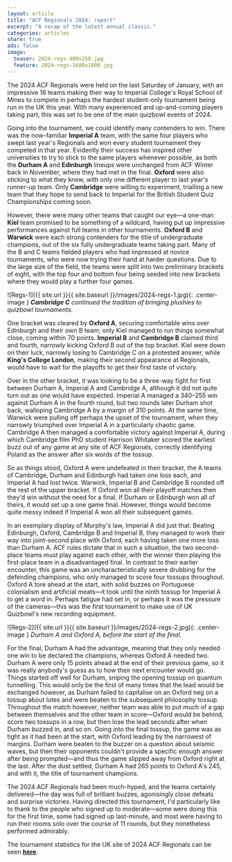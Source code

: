 ```yaml
---
layout: article
title: "ACF Regionals 2024: report"
excerpt: "A recap of the latest annual classic."
categories: articles
share: true
ads: false
image:
  teaser: 2024-regs-400x250.jpg
  feature: 2024-regs-1600x1000.jpg
---
```


The 2024 ACF Regionals were held on the last Saturday of January, with an impressive 16 teams making their way to Imperial College's Royal School of Mines to compete in perhaps the hardest student-only tournament being run in the UK this year. With many experienced and up-and-coming players taking part, this was set to be one of the main quizbowl events of 2024.

Going into the tournament, we could identify many contenders to win. There was the now-familiar **Imperial A** team, with the same four players who swept last year's Regionals and won every student tournament they competed in that year. Evidently their success has inspired other universities to try to stick to the same players whenever possible, as both the **Durham A** and **Edinburgh** lineups were unchanged from ACF Winter back in November, where they had met in the final. **Oxford** were also sticking to what they knew, with only one different player to last year's runner-up team. Only **Cambridge** were willing to experiment, trialling a new team that they hope to send back to Imperial for the British Student Quiz Championships coming soon.

However, there were many other teams that caught our eye—a one-man **Kiel** team promised to be something of a wildcard, having put up impressive performances against full teams in other tournaments. **Oxford B** and **Warwick** were each strong contenders for the title of undergraduate champions, out of the six fully undergraduate teams taking part. Many of the B and C teams fielded players who had impressed at novice tournaments, who were now trying their hand at harder questions. Due to the large size of the field, the teams were split into two preliminary brackets of eight, with the top four and bottom four being seeded into new brackets where they would play a further four games.

![Regs-1]({{ site.url }}{{ site.baseurl }}/images/2024-regs-1.jpg){: .center-image }
***Cambridge C** continued the tradition of bringing plushies to quizbowl tournaments.*

One bracket was cleared by **Oxford A**, securing comfortable wins over Edinburgh and their own B team; only Kiel managed to run things somewhat close, coming within 70 points. **Imperial B** and **Cambridge B** claimed third and fourth, narrowly kicking Oxford B out of the top bracket. Kiel were down on their luck, narrowly losing to Cambridge C on a protested answer, while **King's College London**, making their second appearance at Regionals, would have to wait for the playoffs to get their first taste of victory.

Over in the other bracket, it was looking to be a three-way fight for first between Durham A, Imperial A and Cambridge A, although it did not quite turn out as one would have expected. Imperial A managed a 340–255 win against Durham A in the fourth round, but two rounds later Durham shot back, walloping Cambridge A by a margin of 310 points. At the same time, Warwick were pulling off perhaps the upset of the tournament, when they narrowly triumphed over Imperial A in a particularly chaotic game. Cambridge A then managed a comfortable victory against Imperial A, during which Cambridge film PhD student Harrison Whitaker scored the earliest buzz out of any game at any site of ACF Regionals, correctly identifying Poland as the answer after six words of the tossup.

So as things stood, Oxford A were undefeated in their bracket, the A teams of Cambridge, Durham and Edinburgh had taken one loss each, and Imperial A had lost twice. Warwick, Imperial B and Cambridge B rounded off the rest of the upper bracket. If Oxford won all their playoff matches then they'd win without the need for a final. If Durham or Edinburgh won all of theirs, it would set up a one game final. However, things would become quite messy indeed if Imperial A won all their subsequent games. 

In an exemplary display of Murphy's law, Imperial A did just that. Beating Edinburgh, Oxford, Cambridge B and Imperial B, they managed to work their way into joint-second place with Oxford, each having taken one more loss than Durham A. ACF rules dictate that in such a situation, the two second-place teams must play against each other, with the winner then playing the first-place team in a disadvantaged final. In contrast to their earlier encounter, this game was an uncharacteristically severe drubbing for the defending champions, who only managed to score four tossups throughout. Oxford A tore ahead at the start, with solid buzzes on Portuguese colonialism and artificial meats—it took until the ninth tossup for Imperial A to get a word in. Perhaps fatigue had set in, or perhaps it was the pressure of the cameras—this was the first tournament to make use of UK Quizbowl's new recording equipment. 

![Regs-2]({{ site.url }}{{ site.baseurl }}/images/2024-regs-2.jpg){: .center-image }
*Durham A and Oxford A, before the start of the final.*

For the final, Durham A had the advantage, meaning that they only needed one win to be declared the champions, whereas Oxford A needed two. Durham A were only 15 points ahead at the end of their previous game, so it was really anybody's guess as to how their next encounter would go. Things started off well for Durham, sniping the opening tossup on quantum tunnelling. This would only be the first of many times that the lead would be exchanged however, as Durham failed to capitalise on an Oxford neg on a tossup about lutes and were beaten to the subsequent philosophy tossup. Throughout the match however, neither team was able to put much of a gap between themselves and the other team in score—Oxford would be behind, score two tossups in a row, but then lose the lead seconds after when Durham buzzed in, and so on. Going into the final tossup, the game was as tight as it had been at the start, with Oxford leading by the narrowest of margins. Durham were beaten to the buzzer on a question about seismic waves, but then their opponents couldn't provide a specific enough answer after being prompted—and thus the game slipped away from Oxford right at the last. After the dust settled, Durham A had 265 points to Oxford A's 245, and with it, the title of tournament champions.

The 2024 ACF Regionals had been much-hyped, and the teams certainly delivered—the day was full of brilliant buzzes, agonisingly close defeats and surprise victories. Having directed this tournament, I'd particularly like to thank to the people who signed up to moderate—some were doing this for the first time, some had signed up last-minute, and most were having to run their rooms solo over the course of 11 rounds, but they nonetheless performed admirably. 

The tournament statistics for the UK site of 2024 ACF Regionals can be seen [**here**](https://hsquizbowl.org/db/tournaments/8656/).



